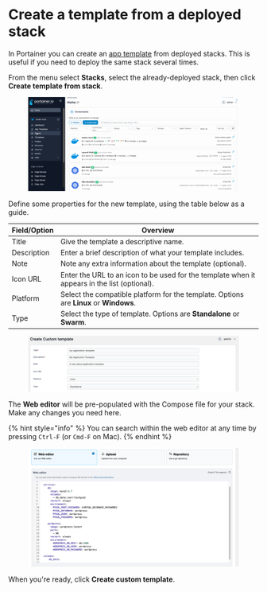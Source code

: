# Create a template from a deployed stack

In Portainer you can create an [app template](../templates/) from deployed stacks. This is useful if you need to deploy the same stack several times.

From the menu select **Stacks**, select the already-deployed stack, then click **Create template from stack**.

<figure><img src="../../../.gitbook/assets/2.15-docker_stack_create_template.gif" alt=""><figcaption></figcaption></figure>

Define some properties for the new template, using the table below as a guide.

| Field/Option | Overview                                                                                     |
| ------------ | -------------------------------------------------------------------------------------------- |
| Title        | Give the template a descriptive name.                                                        |
| Description  | Enter a brief description of what your template includes.                                    |
| Note         | Note any extra information about the template (optional).                                    |
| Icon URL     | Enter the URL to an icon to be used for the template when it appears in the list (optional). |
| Platform     | Select the compatible platform for the template. Options are **Linux** or **Windows**.       |
| Type         | Select the type of template. Options are **Standalone** or **Swarm**.                        |

<figure><img src="../../../.gitbook/assets/2.15-docker_stack_create_template_title.png" alt=""><figcaption></figcaption></figure>

The **Web editor** will be pre-populated with the Compose file for your stack. Make any changes you need here.

{% hint style="info" %}
You can search within the web editor at any time by pressing `Ctrl-F` (or `Cmd-F` on Mac).
{% endhint %}

<figure><img src="../../../.gitbook/assets/2.15-docker_stack_create_custom_template_web_editor.png" alt=""><figcaption></figcaption></figure>

When you're ready, click **Create custom template**.
